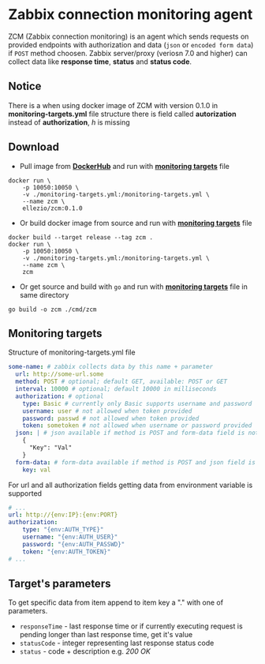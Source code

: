 # Zabbix connection monitoring agent
ZCM (Zabbix connection monitoring) is an agent which sends requests on provided endpoints with authorization and data (`json` or `encoded form data`) if `POST` method choosen. Zabbix server/proxy (veriosn 7.0 and higher) can collect data like **response time**, **status** and **status code**.

## Notice
There is a when using docker image of ZCM with version 0.1.0 in **monitoring-targets.yml** file structure
there is field called **autorization** instead of **authorization**, *h* is missing

## Download
- Pull image from **[DockerHub](https://hub.docker.com/r/ellezio/zcm)** and run with **[monitoring targets](#monitoring-targets)** file
```
docker run \
    -p 10050:10050 \
    -v ./monitoring-targets.yml:/monitoring-targets.yml \
    --name zcm \
    ellezio/zcm:0.1.0
```

- Or build docker image from source and run with **[monitoring targets](#monitoring-targets)** file
```
docker build --target release --tag zcm .
docker run \
    -p 10050:10050 \
    -v ./monitoring-targets.yml:/monitoring-targets.yml \
    --name zcm \
    zcm
```

- Or get source and build with `go` and run with **[monitoring targets](#monitoring-targets)** file in same directory
```
go build -o zcm ./cmd/zcm
```

## Monitoring targets
Structure of monitoring-targets.yml file
```yaml
some-name: # zabbix collects data by this name + parameter
  url: http://some-url.some
  method: POST # optional; default GET, available: POST or GET
  interval: 10000 # optional; default 10000 in milliseconds
  authorization: # optional
    type: Basic # currently only Basic supports username and password
    username: user # not allowed when token provided
    password: passwd # not allowed when token provided
    token: sometoken # not allowed when username or password provided
  json: | # json available if method is POST and form-data field is not present
    {
      "Key": "Val"
    }
  form-data: # form-data available if method is POST and json field is not present
    key: val
```

For url and all authorization fields getting data from environment variable is supported
```yaml
# ...
url: http://{env:IP}:{env:PORT}
authorization:
    type: "{env:AUTH_TYPE}"
    username: "{env:AUTH_USER}"
    password: "{env:AUTH_PASSWD}"
    token: "{env:AUTH_TOKEN}"
# ...
```

## Target's parameters
To get specific data from item append to item key a "." with one of parameters.
- `responseTime` - last response time or if currently executing request is pending longer than last response time, get it's value
- `statusCode` - integer representing last response status code
- `status` - code + description e.g. *200 OK*
